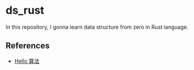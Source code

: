 # ds_rust

In this repository, I gonna learn data structure from zero in Rust language.

## References

- [Hello 算法](https://www.hello-algo.com/)
